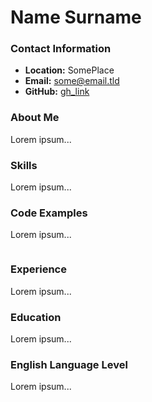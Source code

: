 Name Surname
============

### Contact Information
- **Location:** SomePlace
- **Email:** some@email.tld
- **GitHub:** [gh_link](https://github.com)

### About Me
Lorem ipsum...

### Skills
Lorem ipsum...

### Code Examples
Lorem ipsum...
```

```
### Experience
Lorem ipsum...

### Education
Lorem ipsum...

### English Language Level
Lorem ipsum...